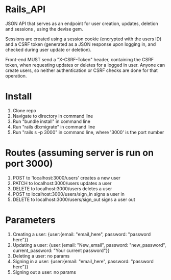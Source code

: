 # Rails_API

JSON API that serves as an endpoint for user creation, updates, deletion and sessions , using the devise gem.

Sessions are created using a session cookie (encrypted with the users ID) and a CSRF token (generated as a JSON response upon logging in, and checked during user update or deletion).

Front-end MUST send a "X-CSRF-Token" header, containing the CSRF token, when requesting updates or deletes for a logged in user. Anyone can create users, so neither authentication or CSRF checks are done for that operation.

# Install
1. Clone repo
2. Navigate to directory in command line
3. Run "bundle install" in command line
4. Run "rails db:migrate" in command line
5. Run "rails s -p 3000" in command line, where '3000' is the port number

# Routes (assuming server is run on port 3000)
1. POST to 'localhost:3000/users' creates a new user
2. PATCH to localhost:3000/users updates a user
3. DELETE to localhost:3000/users deletes a user
4. POST to localhost:3000/users/sign_in signs a user in
5. DELETE to localhost:3000/users/sign_out signs a user out

# Parameters
1. Creating a user: {user:{email: "email_here", password: "password here"}}
2. Updating a user: {user:{email: "New_email", password: "new_password", current_password: "Your current password"}}
3. Deleting a user: no params
4. Signing in a user: {user:{email: "email_here", password: "password here"}}
5. Signing out a user: no params
